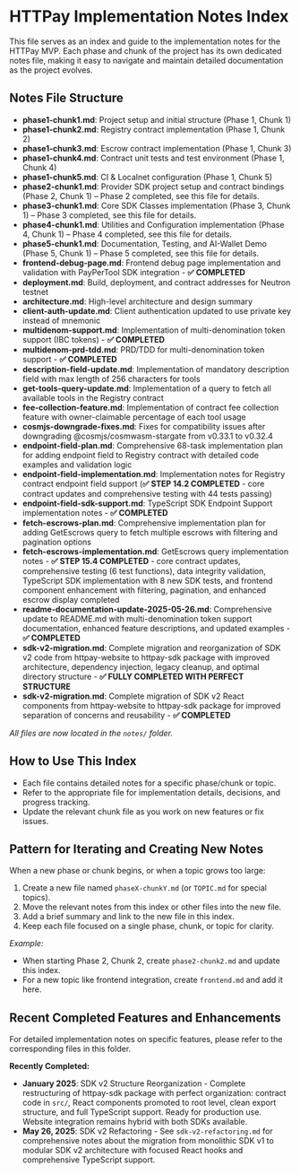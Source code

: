 # HTTPay Implementation Notes Index

This file serves as an index and guide to the implementation notes for the HTTPay MVP. Each phase and chunk of the project has its own dedicated notes file, making it easy to navigate and maintain detailed documentation as the project evolves.

## Notes File Structure

- **phase1-chunk1.md**: Project setup and initial structure (Phase 1, Chunk 1)
- **phase1-chunk2.md**: Registry contract implementation (Phase 1, Chunk 2)
- **phase1-chunk3.md**: Escrow contract implementation (Phase 1, Chunk 3)
- **phase1-chunk4.md**: Contract unit tests and test environment (Phase 1, Chunk 4)
- **phase1-chunk5.md**: CI & Localnet configuration (Phase 1, Chunk 5)
- **phase2-chunk1.md**: Provider SDK project setup and contract bindings (Phase 2, Chunk 1) – Phase 2 completed, see this file for details.
- **phase3-chunk1.md**: Core SDK Classes implementation (Phase 3, Chunk 1) – Phase 3 completed, see this file for details.
- **phase4-chunk1.md**: Utilities and Configuration implementation (Phase 4, Chunk 1) – Phase 4 completed, see this file for details.
- **phase5-chunk1.md**: Documentation, Testing, and AI-Wallet Demo (Phase 5, Chunk 1) – Phase 5 completed, see this file for details.
- **frontend-debug-page.md**: Frontend debug page implementation and validation with PayPerTool SDK integration - **✅ COMPLETED**
- **deployment.md**: Build, deployment, and contract addresses for Neutron testnet
- **architecture.md**: High-level architecture and design summary
- **client-auth-update.md**: Client authentication updated to use private key instead of mnemonic
- **multidenom-support.md**: Implementation of multi-denomination token support (IBC tokens) - **✅ COMPLETED**
- **multidenom-prd-tdd.md**: PRD/TDD for multi-denomination token support - **✅ COMPLETED**
- **description-field-update.md**: Implementation of mandatory description field with max length of 256 characters for tools
- **get-tools-query-update.md**: Implementation of a query to fetch all available tools in the Registry contract
- **fee-collection-feature.md**: Implementation of contract fee collection feature with owner-claimable percentage of each tool usage
- **cosmjs-downgrade-fixes.md**: Fixes for compatibility issues after downgrading @cosmjs/cosmwasm-stargate from v0.33.1 to v0.32.4
- **endpoint-field-plan.md**: Comprehensive 68-task implementation plan for adding endpoint field to Registry contract with detailed code examples and validation logic
- **endpoint-field-implementation.md**: Implementation notes for Registry contract endpoint field support (**✅ STEP 14.2 COMPLETED** - core contract updates and comprehensive testing with 44 tests passing)
- **endpoint-field-sdk-support.md**: TypeScript SDK Endpoint Support implementation notes - **✅ COMPLETED**
- **fetch-escrows-plan.md**: Comprehensive implementation plan for adding GetEscrows query to fetch multiple escrows with filtering and pagination options
- **fetch-escrows-implementation.md**: GetEscrows query implementation notes - **✅ STEP 15.4 COMPLETED** - core contract updates, comprehensive testing (6 test functions), data integrity validation, TypeScript SDK implementation with 8 new SDK tests, and frontend component enhancement with filtering, pagination, and enhanced escrow display completed
- **readme-documentation-update-2025-05-26.md**: Comprehensive update to README.md with multi-denomination token support documentation, enhanced feature descriptions, and updated examples - **✅ COMPLETED**
- **sdk-v2-migration.md**: Complete migration and reorganization of SDK v2 code from httpay-website to httpay-sdk package with improved architecture, dependency injection, legacy cleanup, and optimal directory structure - **✅ FULLY COMPLETED WITH PERFECT STRUCTURE**
- **sdk-v2-migration.md**: Complete migration of SDK v2 React components from httpay-website to httpay-sdk package for improved separation of concerns and reusability - **✅ COMPLETED**

_All files are now located in the `notes/` folder._

## How to Use This Index
- Each file contains detailed notes for a specific phase/chunk or topic.
- Refer to the appropriate file for implementation details, decisions, and progress tracking.
- Update the relevant chunk file as you work on new features or fix issues.

## Pattern for Iterating and Creating New Notes

When a new phase or chunk begins, or when a topic grows too large:
1. Create a new file named `phaseX-chunkY.md` (or `TOPIC.md` for special topics).
2. Move the relevant notes from this index or other files into the new file.
3. Add a brief summary and link to the new file in this index.
4. Keep each file focused on a single phase, chunk, or topic for clarity.

_Example:_
- When starting Phase 2, Chunk 2, create `phase2-chunk2.md` and update this index.
- For a new topic like frontend integration, create `frontend.md` and add it here.

## Recent Completed Features and Enhancements

For detailed implementation notes on specific features, please refer to the corresponding files in this folder.

**Recently Completed:**
- **January 2025**: SDK v2 Structure Reorganization - Complete restructuring of httpay-sdk package with perfect organization: contract code in `src/`, React components promoted to root level, clean export structure, and full TypeScript support. Ready for production use. Website integration remains hybrid with both SDKs available.
- **May 26, 2025**: SDK v2 Refactoring - See `sdk-v2-refactoring.md` for comprehensive notes about the migration from monolithic SDK v1 to modular SDK v2 architecture with focused React hooks and comprehensive TypeScript support.
